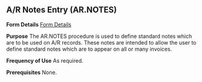 ## A/R Notes Entry (AR.NOTES)
<PageHeader />

**Form Details**
[Form Details](../AR-NOTES-1/README.md)

**Purpose**
The AR.NOTES procedure is used to define standard notes which are to be used
on A/R records. These notes are intended to allow the user to define standard
notes which are to appear on all or many invoices.

**Frequency of Use**
As required.

**Prerequisites**
None.

<badge text= "Version 8.10.57 " vertical="middle" />

<PageFooter />
